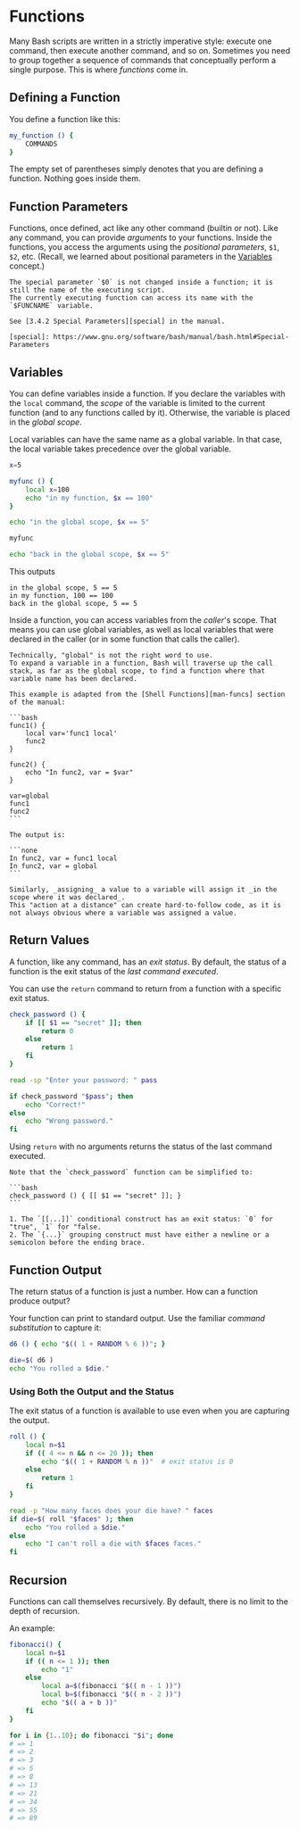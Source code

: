 # Functions

Many Bash scripts are written in a strictly imperative style: execute one command, then execute another command, and so on.
Sometimes you need to group together a sequence of commands that conceptually perform a single purpose.
This is where _functions_ come in.

## Defining a Function

You define a function like this:

```bash
my_function () {
    COMMANDS
}
```

The empty set of parentheses simply denotes that you are defining a function.
Nothing goes inside them.

## Function Parameters

Functions, once defined, act like any other command (builtin or not).
Like any command, you can provide _arguments_ to your functions.
Inside the functions, you access the arguments using the _positional parameters_, `$1`, `$2`, etc.
(Recall, we learned about positional parameters in the [Variables][variables] concept.)

~~~~exercism/advanced
The special parameter `$0` is not changed inside a function; it is still the name of the executing script.
The currently executing function can access its name with the `$FUNCNAME` variable.

See [3.4.2 Special Parameters][special] in the manual.

[special]: https://www.gnu.org/software/bash/manual/bash.html#Special-Parameters
~~~~

## Variables

You can define variables inside a function.
If you declare the variables with the `local` command, the _scope_ of the variable is limited to the current function (and to any functions called by it).
Otherwise, the variable is placed in the _global scope_.

Local variables can have the same name as a global variable.
In that case, the local variable takes precedence over the global variable.

```bash
x=5

myfunc () {
    local x=100
    echo "in my function, $x == 100"
}

echo "in the global scope, $x == 5"

myfunc

echo "back in the global scope, $x == 5"
```

This outputs

```none
in the global scope, 5 == 5
in my function, 100 == 100
back in the global scope, 5 == 5
```

Inside a function, you can access variables from the _caller_'s scope.
That means you can use global variables, as well as local variables that were declared in the caller (or in some function that calls the caller).

~~~~exercism/advanced
Technically, "global" is not the right word to use.
To expand a variable in a function, Bash will traverse up the call stack, as far as the global scope, to find a function where that variable name has been declared.

This example is adapted from the [Shell Functions][man-funcs] section of the manual:

```bash
func1() {
    local var='func1 local'
    func2
}

func2() {
    echo "In func2, var = $var"
}

var=global
func1
func2
```

The output is:

```none
In func2, var = func1 local
In func2, var = global
```

Similarly, _assigning_ a value to a variable will assign it _in the scope where it was declared_.
This "action at a distance" can create hard-to-follow code, as it is not always obvious where a variable was assigned a value.
~~~~

## Return Values

A function, like any command, has an _exit status_.
By default, the status of a function is the exit status of the _last command executed_.

You can use the `return` command to return from a function with a specific exit status.

```bash
check_password () {
    if [[ $1 == "secret" ]]; then
        return 0
    else
        return 1
    fi
}

read -sp "Enter your password: " pass

if check_password "$pass"; then
    echo "Correct!"
else
    echo "Wrong password."
fi
```

Using `return` with no arguments returns the status of the last command executed.

~~~~exercism/note
Note that the `check_password` function can be simplified to:

```bash
check_password () { [[ $1 == "secret" ]]; }
```

1. The `[[...]]` conditional construct has an exit status: `0` for "true", `1` for "false.
2. The `{...}` grouping construct must have either a newline or a semicolon before the ending brace.
~~~~

## Function Output

The return status of a function is just a number.
How can a function produce output?

Your function can print to standard output.
Use the familiar _command substitution_ to capture it:

```bash
d6 () { echo "$(( 1 + RANDOM % 6 ))"; }

die=$( d6 )
echo "You rolled a $die."
```

### Using Both the Output and the Status

The exit status of a function is available to use even when you are capturing the output.

```bash
roll () {
    local n=$1
    if (( 4 <= n && n <= 20 )); then
        echo "$(( 1 + RANDOM % n ))"  # exit status is 0
    else
        return 1
    fi
}

read -p "How many faces does your die have? " faces
if die=$( roll "$faces" ); then
    echo "You rolled a $die."
else
    echo "I can't roll a die with $faces faces."
fi
```

## Recursion

Functions can call themselves recursively.
By default, there is no limit to the depth of recursion.

An example:

```bash
fibonacci() {
    local n=$1
    if (( n <= 1 )); then
        echo "1"
    else
        local a=$(fibonacci "$(( n - 1 ))")
        local b=$(fibonacci "$(( n - 2 ))")
        echo "$(( a + b ))"
    fi
}

for i in {1..10}; do fibonacci "$i"; done
# => 1
# => 2
# => 3
# => 5
# => 8
# => 13
# => 21
# => 34
# => 55
# => 89
```

[variables]: https://exercism.org/tracks/bash/concepts/variables
[man-funcs]: https://www.gnu.org/software/bash/manual/bash.html#Shell-Functions
